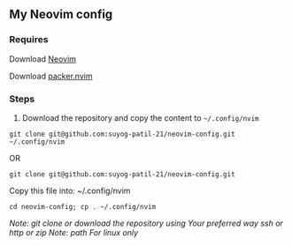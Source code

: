 ## My Neovim config

### Requires
Download [Neovim](https://neovim.io/)

Download [packer.nvim](https://github.com/wbthomason/packer.nvim)

### Steps
1. Download the repository and copy the content to `~/.config/nvim`

```
git clone git@github.com:suyog-patil-21/neovim-config.git ~/.config/nvim
```
OR
```
git clone git@github.com:suyog-patil-21/neovim-config.git
```
 Copy this file into: ~/.config/nvim
```
cd neovim-config; cp . ~/.config/nvim
```
*Note: git clone or download the repository using Your preferred way ssh or http or zip*
*Note: path For linux only*

